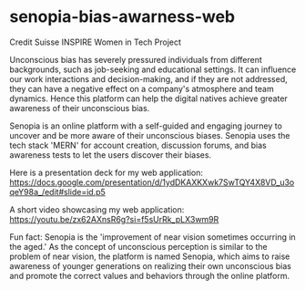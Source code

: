 # senopia-bias-awarness-web
Credit Suisse INSPIRE Women in Tech Project

Unconscious bias has severely pressured individuals from different backgrounds, such as job-seeking and educational settings. 
It can influence our work interactions and decision-making, and if they are not addressed, they can have a negative effect on a company's atmosphere and team dynamics. 
Hence this platform can help the digital natives achieve greater awareness of their unconscious bias.

Senopia is an online platform with a self-guided and engaging journey to uncover and be more aware of their unconscious biases. 
Senopia uses the tech stack 'MERN' for account creation, discussion forums, and bias awareness tests to let the users discover their biases.

Here is a presentation deck for my web application:
https://docs.google.com/presentation/d/1ydDKAXKXwk7SwTQY4X8VD_u3oqeY98a_/edit#slide=id.p5

A short video showcasing my web application: https://youtu.be/zx62AXnsR6g?si=f5sUrRk_pLX3wm9R

Fun fact:
Senopia is the 'improvement of near vision sometimes occurring in the aged.' As the concept of unconscious perception is similar to the problem of near vision, 
the platform is named Senopia, which aims to raise awareness of younger generations on realizing their own unconscious bias and promote the correct values 
and behaviors through the online platform.
